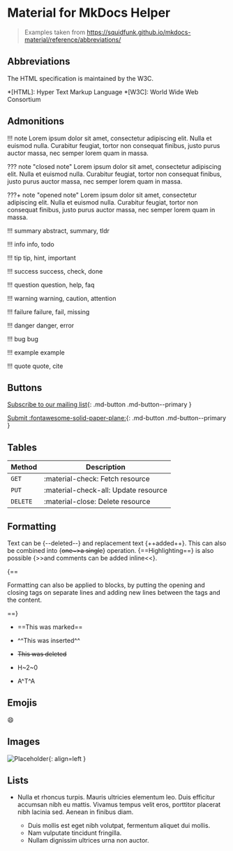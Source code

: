 # Material for MkDocs Helper

> Examples taken from https://squidfunk.github.io/mkdocs-material/reference/abbreviations/

## Abbreviations

The HTML specification is maintained by the W3C.

*[HTML]: Hyper Text Markup Language
*[W3C]: World Wide Web Consortium

## Admonitions

!!! note
    Lorem ipsum dolor sit amet, consectetur adipiscing elit. Nulla et euismod
    nulla. Curabitur feugiat, tortor non consequat finibus, justo purus auctor
    massa, nec semper lorem quam in massa.

??? note "closed note"
    Lorem ipsum dolor sit amet, consectetur adipiscing elit. Nulla et euismod
    nulla. Curabitur feugiat, tortor non consequat finibus, justo purus auctor
    massa, nec semper lorem quam in massa.

???+ note "opened note"
    Lorem ipsum dolor sit amet, consectetur adipiscing elit. Nulla et euismod
    nulla. Curabitur feugiat, tortor non consequat finibus, justo purus auctor
    massa, nec semper lorem quam in massa.

!!! summary
    abstract, summary, tldr

!!! info
    info, todo

!!! tip
    tip, hint, important

!!! success
    success, check, done

!!! question
    question, help, faq

!!! warning
    warning, caution, attention

!!! failure
    failure, fail, missing

!!! danger
    danger, error

!!! bug
    bug

!!! example
    example

!!! quote
    quote, cite

## Buttons

[Subscribe to our mailing list](#){: .md-button .md-button--primary }

[Submit :fontawesome-solid-paper-plane:](#){: .md-button .md-button--primary }

## Tables

| Method      | Description                          |
| ----------- | ------------------------------------ |
| `GET`       | :material-check:     Fetch resource  |
| `PUT`       | :material-check-all: Update resource |
| `DELETE`    | :material-close:     Delete resource |

## Formatting

Text can be {​--deleted--} and replacement text {​++added++}. This can also be
combined into {​~~one~>a single~~} operation. {​==Highlighting==} is also
possible {​>>and comments can be added inline<<}.

{​==

Formatting can also be applied to blocks, by putting the opening and closing
tags on separate lines and adding new lines between the tags and the content.

==}

* ==This was marked==
* ^^This was inserted^^
* ~~This was deleted~~

* H~2~0
* A^T^A

## Emojis

:smile:

## Images

![Placeholder](https://dummyimage.com/600x400/eee/aaa){: align=left }

## Lists

* Nulla et rhoncus turpis. Mauris ultricies elementum leo. Duis efficitur
  accumsan nibh eu mattis. Vivamus tempus velit eros, porttitor placerat nibh
  lacinia sed. Aenean in finibus diam.

    * Duis mollis est eget nibh volutpat, fermentum aliquet dui mollis.
    * Nam vulputate tincidunt fringilla.
    * Nullam dignissim ultrices urna non auctor.
